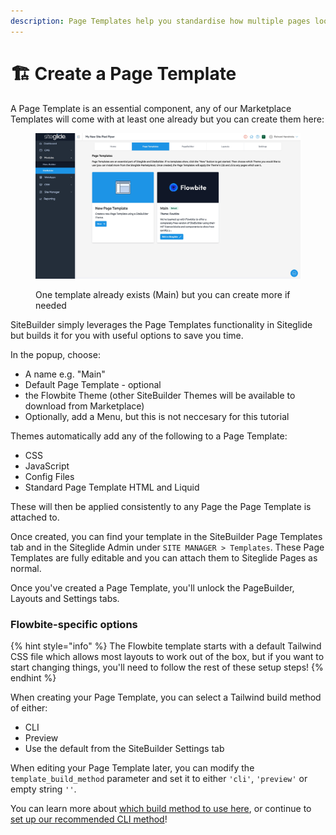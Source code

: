 ```yaml
---
description: Page Templates help you standardise how multiple pages look/work
---
```


# 🏗️ Create a Page Template

A Page Template is an essential component, any of our Marketplace Templates will come with at least one already but you can create them here:

<figure><img src="../../.gitbook/assets/SiteBuilder-Page-Templates.jpg" alt=""><figcaption><p>One template already exists (Main) but you can create more if needed</p></figcaption></figure>

SiteBuilder simply leverages the Page Templates functionality in Siteglide but builds it for you with useful options to save you time.

In the popup, choose:

* A name e.g. "Main"
* Default Page Template - optional
* the Flowbite Theme (other SiteBuilder Themes will be available to download from Marketplace)
* Optionally, add a Menu, but this is not neccesary for this tutorial

Themes automatically add any of the following to a Page Template:

* CSS
* JavaScript
* Config Files
* Standard Page Template HTML and Liquid

These will then be applied consistently to any Page the Page Template is attached to.

Once created, you can find your template in the SiteBuilder Page Templates tab and in the Siteglide Admin under `SITE MANAGER > Templates`. These Page Templates are fully editable and you can attach them to Siteglide Pages as normal.

Once you've created a Page Template, you'll unlock the PageBuilder, Layouts and Settings tabs.

### Flowbite-specific options

{% hint style="info" %}
The Flowbite template starts with a default Tailwind CSS file which allows most layouts to work out of the box, but if you want to start changing things, you'll need to follow the rest of these setup steps!
{% endhint %}

When creating your Page Template, you can select a Tailwind build method of either:

* CLI
* Preview
* Use the default from the SiteBuilder Settings tab

When editing your Page Template later, you can modify the `template_build_method` parameter and set it to either `'cli'`, `'preview'` or empty string `''`.

You can learn more about [which build method to use here](about-sitebuilder/tailwind-css-themes-choosing-a-build-method.md), or continue to[ set up our recommended CLI method](set-up-tailwind-css.md)!
